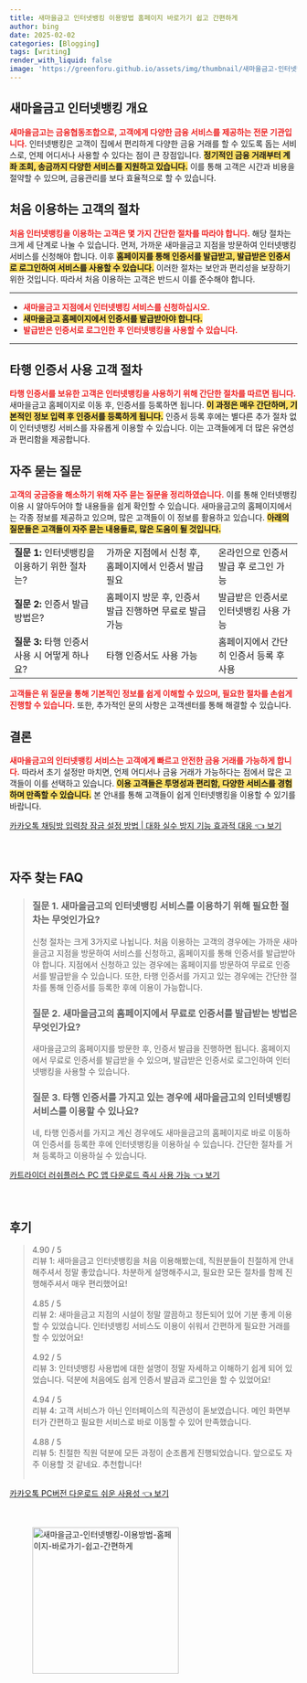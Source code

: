 ```yaml
---
title: 새마을금고 인터넷뱅킹 이용방법 홈페이지 바로가기 쉽고 간편하게
author: bing
date: 2025-02-02
categories: [Blogging]
tags: [writing]
render_with_liquid: false
image: 'https://greenforu.github.io/assets/img/thumbnail/새마을금고-인터넷뱅킹-이용방법-홈페이지-바로가기-쉽고-간편하게.webp'
---
```



<h2 id='인터넷뱅킹 개요'>새마을금고 인터넷뱅킹 개요</h2>

<p><b><span style="color: #ee2323;">새마을금고는 금융협동조합으로, 고객에게 다양한 금융 서비스를 제공하는 전문 기관입니다.</span></b> 인터넷뱅킹은 고객이 집에서 편리하게 다양한 금융 거래를 할 수 있도록 돕는 서비스로, 언제 어디서나 사용할 수 있다는 점이 큰 장점입니다. <b><span style="background-color: #ffe066;">정기적인 금융 거래부터 계좌 조회, 송금까지 다양한 서비스를 지원하고 있습니다.</span></b> 이를 통해 고객은 시간과 비용을 절약할 수 있으며, 금융관리를 보다 효율적으로 할 수 있습니다.</p>

<h2 id='처음 이용하는 고객의 절차'>처음 이용하는 고객의 절차</h2>

<p><b><span style="color: #ee2323;">처음 인터넷뱅킹을 이용하는 고객은 몇 가지 간단한 절차를 따라야 합니다.</span></b> 해당 절차는 크게 세 단계로 나눌 수 있습니다. 먼저, 가까운 새마을금고 지점을 방문하여 인터넷뱅킹 서비스를 신청해야 합니다. 이후 <b><span style="background-color: #ffe066;">홈페이지를 통해 인증서를 발급받고, 발급받은 인증서로 로그인하여 서비스를 사용할 수 있습니다.</span></b> 이러한 절차는 보안과 편리성을 보장하기 위한 것입니다. 따라서 처음 이용하는 고객은 반드시 이를 준수해야 합니다.</p>

<hr />

<ul>
    <li><b><span style="color: #ee2323;">새마을금고 지점에서 인터넷뱅킹 서비스를 신청하십시오.</span></b></li>
    <li><b><span style="background-color: #ffe066;">새마을금고 홈페이지에서 인증서를 발급받아야 합니다.</span></b></li>
    <li><b><span style="color: #ee2323;">발급받은 인증서로 로그인한 후 인터넷뱅킹을 사용할 수 있습니다.</span></b></li>
</ul>

<hr />

<h2 id='타행 인증서 사용 고객 절차'>타행 인증서 사용 고객 절차</h2>

<p><b><span style="color: #ee2323;">타행 인증서를 보유한 고객은 인터넷뱅킹을 사용하기 위해 간단한 절차를 따르면 됩니다.</span></b> 새마을금고 홈페이지로 이동 후, 인증서를 등록하면 됩니다. <b><span style="background-color: #ffe066;">이 과정은 매우 간단하며, 기본적인 정보 입력 후 인증서를 등록하게 됩니다.</span></b> 인증서 등록 후에는 별다른 추가 절차 없이 인터넷뱅킹 서비스를 자유롭게 이용할 수 있습니다. 이는 고객들에게 더 많은 유연성과 편리함을 제공합니다.</p>

<h2 id='자주 묻는 질문'>자주 묻는 질문</h2>

<p><b><span style="color: #ee2323;">고객의 궁금증을 해소하기 위해 자주 묻는 질문을 정리하였습니다.</span></b> 이를 통해 인터넷뱅킹 이용 시 알아두어야 할 내용들을 쉽게 확인할 수 있습니다. 새마을금고의 홈페이지에서는 각종 정보를 제공하고 있으며, 많은 고객들이 이 정보를 활용하고 있습니다. <b><span style="background-color: #ffe066;">아래의 질문들은 고객들이 자주 묻는 내용들로, 많은 도움이 될 것입니다.</span></b></p>

<table>
    <tr>
        <td><b>질문 1:</b> 인터넷뱅킹을 이용하기 위한 절차는?</td>
        <td>가까운 지점에서 신청 후, 홈페이지에서 인증서 발급 필요</td>
        <td>온라인으로 인증서 발급 후 로그인 가능</td>
    </tr>
    <tr>
        <td><b>질문 2:</b> 인증서 발급 방법은?</td>
        <td>홈페이지 방문 후, 인증서 발급 진행하면 무료로 발급 가능</td>
        <td>발급받은 인증서로 인터넷뱅킹 사용 가능</td>
    </tr>
    <tr>
        <td><b>질문 3:</b> 타행 인증서 사용 시 어떻게 하나요?</td>
        <td>타행 인증서도 사용 가능</td>
        <td>홈페이지에서 간단히 인증서 등록 후 사용</td>
    </tr>
</table>

<p><b><span style="color: #ee2323;">고객들은 위 질문을 통해 기본적인 정보를 쉽게 이해할 수 있으며, 필요한 절차를 손쉽게 진행할 수 있습니다.</span></b> 또한, 추가적인 문의 사항은 고객센터를 통해 해결할 수 있습니다.</p>

<h2 id='결론'>결론</h2>

<p><b><span style="color: #ee2323;">새마을금고의 인터넷뱅킹 서비스는 고객에게 빠르고 안전한 금융 거래를 가능하게 합니다.</span></b> 따라서 초기 설정만 마치면, 언제 어디서나 금융 거래가 가능하다는 점에서 많은 고객들이 이를 선택하고 있습니다. <b><span style="background-color: #ffe066;">이용 고객들은 투명성과 편리함, 다양한 서비스를 경험하며 만족할 수 있습니다.</span></b> 본 안내를 통해 고객들이 쉽게 인터넷뱅킹을 이용할 수 있기를 바랍니다.</p>


<p><a class="click-button" title="카카오톡 채팅방 입력창 잠금 설정 방법 | 대화 실수 방지 기능 효과적 대응" href="https://greenforu.github.io/posts/%EC%B9%B4%EC%B9%B4%EC%98%A4%ED%86%A1-%EC%B1%84%ED%8C%85%EB%B0%A9-%EC%9E%85%EB%A0%A5%EC%B0%BD-%EC%9E%A0%EA%B8%88-%EC%84%A4%EC%A0%95-%EB%B0%A9%EB%B2%95-%EB%8C%80%ED%99%94-%EC%8B%A4%EC%88%98-%EB%B0%A9%EC%A7%80-%EA%B8%B0%EB%8A%A5-%ED%9A%A8%EA%B3%BC%EC%A0%81-%EB%8C%80%EC%9D%91/" rel="dofollow">카카오톡 채팅방 입력창 잠금 설정 방법 | 대화 실수 방지 기능 효과적 대응 👈 보기</a></p><br>
<h2 id='자주_찾는_FAQ'>자주 찾는 FAQ</h2>
<div itemscope="" itemtype="https://schema.org/FAQPage"> 
<blockquote> 
<div itemscope="" itemprop="mainEntity" itemtype="https://schema.org/Question"> 
<h3 itemprop="name">질문 1. 새마을금고의 인터넷뱅킹 서비스를 이용하기 위해 필요한 절차는 무엇인가요?</h3> 
<div itemscope="" itemprop="acceptedAnswer" itemtype="https://schema.org/Answer"> 
<span itemprop="text"> 
<p>신청 절차는 크게 3가지로 나뉩니다. 처음 이용하는 고객의 경우에는 가까운 새마을금고 지점을 방문하여 서비스를 신청하고, 홈페이지를 통해 인증서를 발급받아야 합니다. 지점에서 신청하고 있는 경우에는 홈페이지를 방문하여 무료로 인증서를 발급받을 수 있습니다. 또한, 타행 인증서를 가지고 있는 경우에는 간단한 절차를 통해 인증서를 등록한 후에 이용이 가능합니다.</p> 
</span> 
</div> 
</div> 

<div itemscope="" itemprop="mainEntity" itemtype="https://schema.org/Question"> 
<h3 itemprop="name">질문 2. 새마을금고의 홈페이지에서 무료로 인증서를 발급받는 방법은 무엇인가요?</h3> 
<div itemscope="" itemprop="acceptedAnswer" itemtype="https://schema.org/Answer"> 
<span itemprop="text"> 
<p>새마을금고의 홈페이지를 방문한 후, 인증서 발급을 진행하면 됩니다. 홈페이지에서 무료로 인증서를 발급받을 수 있으며, 발급받은 인증서로 로그인하여 인터넷뱅킹을 사용할 수 있습니다.</p> 
</span> 
</div> 
</div> 

<div itemscope="" itemprop="mainEntity" itemtype="https://schema.org/Question"> 
<h3 itemprop="name">질문 3. 타행 인증서를 가지고 있는 경우에 새마을금고의 인터넷뱅킹 서비스를 이용할 수 있나요?</h3> 
<div itemscope="" itemprop="acceptedAnswer" itemtype="https://schema.org/Answer"> 
<span itemprop="text"> 
<p>네, 타행 인증서를 가지고 계신 경우에도 새마을금고의 홈페이지로 바로 이동하여 인증서를 등록한 후에 인터넷뱅킹을 이용하실 수 있습니다. 간단한 절차를 거쳐 등록하고 이용하실 수 있습니다.</p> 
</span> 
</div> 
</div> 
</blockquote> 
</div>
<p><a class="click-button" title="카트라이더 러쉬플러스 PC 앱 다운로드 즉시 사용 가능" href="https://greenforu.github.io/posts/%EC%B9%B4%ED%8A%B8%EB%9D%BC%EC%9D%B4%EB%8D%94-%EB%9F%AC%EC%89%AC%ED%94%8C%EB%9F%AC%EC%8A%A4-PC-%EC%95%B1-%EB%8B%A4%EC%9A%B4%EB%A1%9C%EB%93%9C-%EC%A6%89%EC%8B%9C-%EC%82%AC%EC%9A%A9-%EA%B0%80%EB%8A%A5/" rel="dofollow">카트라이더 러쉬플러스 PC 앱 다운로드 즉시 사용 가능 👈 보기</a></p><br>
<h2 id='후기'>후기</h2>
<div itemscope itemtype="https://schema.org/Product">
  <blockquote>
  <div itemprop="review" itemscope itemtype="https://schema.org/Review">
      <div itemprop="reviewRating" itemscope itemtype="https://schema.org/Rating"> <span itemprop="ratingValue">4.90</span> / <span itemprop="bestRating">5</span> </div>
      <span itemprop="reviewBody">리뷰 1: 새마을금고 인터넷뱅킹을 처음 이용해봤는데, 직원분들이 친절하게 안내해주셔서 정말 좋았습니다. 차분하게 설명해주시고, 필요한 모든 절차를 함께 진행해주셔서 매우 편리했어요!</span>
  </div>
  <br>
  <div itemprop="review" itemscope itemtype="https://schema.org/Review">
      <div itemprop="reviewRating" itemscope itemtype="https://schema.org/Rating"> <span itemprop="ratingValue">4.85</span> / <span itemprop="bestRating">5</span> </div>
      <span itemprop="reviewBody">리뷰 2: 새마을금고 지점의 시설이 정말 깔끔하고 정돈되어 있어 기분 좋게 이용할 수 있었습니다. 인터넷뱅킹 서비스도 이용이 쉬워서 간편하게 필요한 거래를 할 수 있었어요!</span>
  </div>
  <br>
  <div itemprop="review" itemscope itemtype="https://schema.org/Review">
      <div itemprop="reviewRating" itemscope itemtype="https://schema.org/Rating"> <span itemprop="ratingValue">4.92</span> / <span itemprop="bestRating">5</span> </div>
      <span itemprop="reviewBody">리뷰 3: 인터넷뱅킹 사용법에 대한 설명이 정말 자세하고 이해하기 쉽게 되어 있었습니다. 덕분에 처음에도 쉽게 인증서 발급과 로그인을 할 수 있었어요!</span>
  </div>
  <br>
  <div itemprop="review" itemscope itemtype="https://schema.org/Review">
      <div itemprop="reviewRating" itemscope itemtype="https://schema.org/Rating"> <span itemprop="ratingValue">4.94</span> / <span itemprop="bestRating">5</span> </div>
      <span itemprop="reviewBody">리뷰 4: 고객 서비스가 아닌 인터페이스의 직관성이 돋보였습니다. 메인 화면부터가 간편하고 필요한 서비스로 바로 이동할 수 있어 만족했습니다.</span>
  </div>
  <br>
  <div itemprop="review" itemscope itemtype="https://schema.org/Review">
      <div itemprop="reviewRating" itemscope itemtype="https://schema.org/Rating"> <span itemprop="ratingValue">4.88</span> / <span itemprop="bestRating">5</span> </div>
      <span itemprop="reviewBody">리뷰 5: 친절한 직원 덕분에 모든 과정이 순조롭게 진행되었습니다. 앞으로도 자주 이용할 것 같네요. 추천합니다!</span>
  </div>
  <br>
  </blockquote>
</div>
<p><a class="click-button" title="카카오톡 PC버전 다운로드 쉬운 사용성" href="https://greenforu.github.io/posts/%EC%B9%B4%EC%B9%B4%EC%98%A4%ED%86%A1-PC%EB%B2%84%EC%A0%84-%EB%8B%A4%EC%9A%B4%EB%A1%9C%EB%93%9C-%EC%89%AC%EC%9A%B4-%EC%82%AC%EC%9A%A9%EC%84%B1/" rel="dofollow">카카오톡 PC버전 다운로드 쉬운 사용성 👈 보기</a></p><br>
<figure class="image"><img src="https://greenforu.github.io/assets/img/thumbnail/새마을금고-인터넷뱅킹-이용방법-홈페이지-바로가기-쉽고-간편하게.webp" alt="새마을금고-인터넷뱅킹-이용방법-홈페이지-바로가기-쉽고-간편하게" width="256" height="256"></figure>
